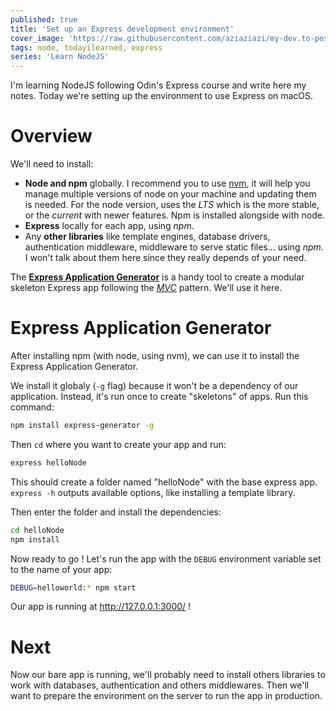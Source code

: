 ```yaml
---
published: true
title: 'Set up an Express development environment'
cover_image: 'https://raw.githubusercontent.com/aziaziazi/my-dev.to-posts/master/posts/learn-node/assets/03-cover.jpg'
tags: node, todayilearned, express
series: 'Learn NodeJS'
---
```


I'm learning NodeJS following Odin's Express course and write here my notes. Today we're setting up the environment to use Express on macOS.

# Overview

We'll need to install:

- **Node and npm** globally. I recommend you to use [nvm](https://github.com/nvm-sh/nvm#installing-and-updating), it will help you manage multiple versions of node on your machine and updating them is needed. For the node version, uses the _LTS_ which is the more stable, or the _current_ with newer features. Npm is installed alongside with node.
- **Express** locally for each app, using _npm_.
- Any **other libraries** like template engines, database drivers, authentication middleware, middleware to serve static files... using _npm_. I won't talk about them here since they really depends of your need.

The **[Express Application Generator](https://expressjs.com/fr/starter/generator.html)** is a handy tool to create a modular skeleton Express app following the _[MVC](https://developer.mozilla.org/en-US/docs/Glossary/MVC)_ pattern. We'll use it here.

# Express Application Generator

After installing npm (with node, using nvm), we can use it to install the Express Application Generator.

We install it globaly (`-g` flag) because it won't be a dependency of our application. Instead, it's run once to create "skeletons" of apps. Run this command:

```bash
npm install express-generator -g
```

Then `cd` where you want to create your app and run:

```bash
express helloNode
```

This should create a folder named "helloNode" with the base express app. `express -h` outputs available options, like installing a template library.

Then enter the folder and install the dependencies:

```bash
cd helloNode
npm install
```

Now ready to go ! Let's run the app with the `DEBUG` environment variable set to the name of your app:

```bash
DEBUG=helloworld:* npm start
```

Our app is running at http://127.0.0.1:3000/ !

# Next

Now our bare app is running, we'll probably need to install others libraries to work with databases, authentication and others middlewares. Then we'll want to prepare the environment on the server to run the app in production.
